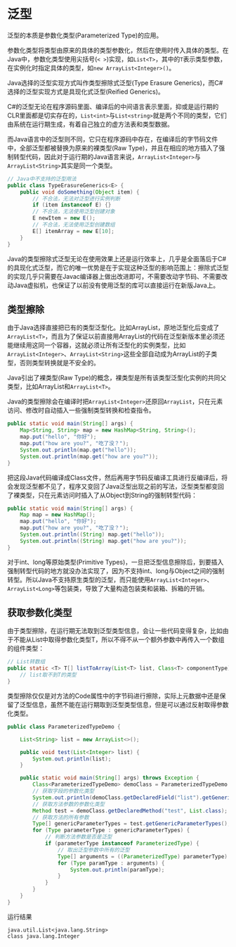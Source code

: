# 泛型

泛型的本质是参数化类型(Parameterized Type)的应用。

参数化类型将类型由原来的具体的类型参数化，然后在使用时传入具体的类型。在Java中，参数化类型使用尖括号(`< >`)实现，如`List<T>`，其中的`T`表示类型参数，在实例化时指定具体的类型，如`new ArrayList<Integer>()`。

Java选择的泛型实现方式叫作类型擦除式泛型(Type Erasure Generics)，而C#选择的泛型实现方式是具现化式泛型(Reified Generics)。

C#的泛型无论在程序源码里面、编译后的中间语言表示里面，抑或是运行期的CLR里面都是切实存在的，`List<int>`与`List<string>`就是两个不同的类型，它们由系统在运行期生成，有着自己独立的虚方法表和类型数据。

而Java语言中的泛型则不同，它只在程序源码中存在，在编译后的字节码文件中，全部泛型都被替换为原来的裸类型(Raw Type)，并且在相应的地方插入了强制转型代码，因此对于运行期的Java语言来说，`ArrayList<Integer>`与`ArrayList<String>`其实是同一个类型。

```java
// Java中不支持的泛型用法
public class TypeErasureGenerics<E> {
    public void doSomething(Object item) {
        // 不合法，无法对泛型进行实例判断
        if (item instanceof E) {}
        // 不合法，无法使用泛型创建对象
        E newItem = new E();
        // 不合法，无法使用泛型创建数组
        E[] itemArray = new E[10];
    }
}
```

Java的类型擦除式泛型无论在使用效果上还是运行效率上，几乎是全面落后于C#的具现化式泛型，而它的唯一优势是在于实现这种泛型的影响范围上：擦除式泛型的实现几乎只需要在Javac编译器上做出改进即可，不需要改动字节码、不需要改动Java虚拟机，也保证了以前没有使用泛型的库可以直接运行在新版Java上。

## 类型擦除

由于Java选择直接把已有的类型泛型化。比如ArrayList，原地泛型化后变成了`ArrayList<T>`，而且为了保证以前直接用ArrayList的代码在泛型新版本里必须还能继续用这同一个容器，这就必须让所有泛型化的实例类型，比如`ArrayList<Integer>`、`ArrayList<String>`这些全部自动成为ArrayList的子类型，否则类型转换就是不安全的。

Java引出了裸类型(Raw Type)的概念，裸类型是所有该类型泛型化实例的共同父类型，比如ArrayList和`ArrayList<T>`。

Java的类型擦除会在编译时把`ArrayList<Integer>`还原回`ArrayList`，只在元素访问、修改时自动插入一些强制类型转换和检查指令。

```java
public static void main(String[] args) {
    Map<String, String> map = new HashMap<String, String>();
    map.put("hello", "你好");
    map.put("how are you?", "吃了没？");
    System.out.println(map.get("hello"));
    System.out.println(map.get("how are you?"));
}
```

把这段Java代码编译成Class文件，然后再用字节码反编译工具进行反编译后，将会发现泛型都不见了，程序又变回了Java泛型出现之前的写法，泛型类型都变回了裸类型，只在元素访问时插入了从Object到String的强制转型代码：

```java
public static void main(String[] args) {
    Map map = new HashMap();
    map.put("hello", "你好");
    map.put("how are you?", "吃了没？");
    System.out.println((String) map.get("hello"));
    System.out.println((String) map.get("how are you?"));
}
```

对于int、long等原始类型(Primitive Types)，一旦把泛型信息擦除后，到要插入强制转型代码的地方就没办法实现了，因为不支持int、long与Object之间的强制转型。所以Java不支持原生类型的泛型，而只能使用`ArrayList<Integer>`、`ArrayList<Long>`等包装类，导致了大量构造包装类和装箱、拆箱的开销。

## 获取参数化类型

由于类型擦除，在运行期无法取到泛型类型信息，会让一些代码变得复杂，比如由于不能从List中取得参数化类型T，所以不得不从一个额外参数中再传入一个数组的组件类型：

```java
// List转数组
public static <T> T[] listToArray(List<T> list, Class<T> componentType) {
    // list取不到T的类型
}
```

类型擦除仅仅是对方法的Code属性中的字节码进行擦除，实际上元数据中还是保留了泛型信息，虽然不能在运行期取到泛型类型信息，但是可以通过反射取得参数化类型。

```java
public class ParameterizedTypeDemo {

    List<String> list = new ArrayList<>();

    public void test(List<Integer> list) {
        System.out.println(list);
    }

    public static void main(String[] args) throws Exception {
        Class<ParameterizedTypeDemo> demoClass = ParameterizedTypeDemo.class;
        // 获取字段的参数化类型
        System.out.println(demoClass.getDeclaredField("list").getGenericType());
        // 获取方法参数的参数化类型
        Method test = demoClass.getDeclaredMethod("test", List.class);
        // 获取方法的所有参数
        Type[] genericParameterTypes = test.getGenericParameterTypes();
        for (Type parameterType : genericParameterTypes) {
            // 判断方法参数是否是泛型
            if (parameterType instanceof ParameterizedType) {
                // 取出泛型参数中所有的泛型
                Type[] arguments = ((ParameterizedType) parameterType).getActualTypeArguments();
                for (Type paramType : arguments) {
                    System.out.println(paramType);
                }
            }
        }
    }
}
```

运行结果

```
java.util.List<java.lang.String>
class java.lang.Integer
```
